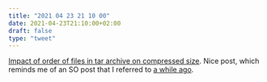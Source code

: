 ```yaml
---
title: "2021 04 23 21 10 00"
date: 2021-04-23T21:10:00+02:00
draft: false
type: "tweet"
---
```

[Impact of order of files in tar archive on compressed size](https://yurichev.com/news/20201021_tar_order/). Nice post, which reminds me of an SO post that I referred to [a while ago](/micro/2021-03-22-12-30-41/).
